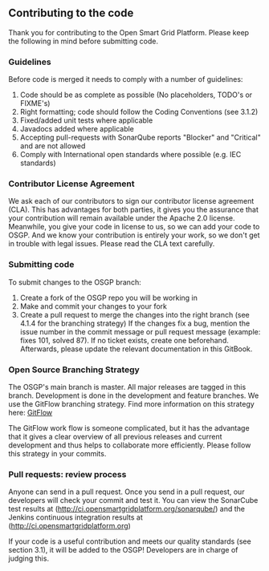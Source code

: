 ## Contributing to the code

Thank you for contributing to the Open Smart Grid Platform. Please keep the following in mind before submitting code. 

### Guidelines

Before code is merged it needs to comply with a number of guidelines:
1. Code should be as complete as possible (No placeholders, TODO's or FIXME's)
2. Right formatting; code should follow the Coding Conventions (see 3.1.2)
3. Fixed/added unit tests where applicable
4. Javadocs added where applicable
5. Accepting pull-requests with SonarQube reports "Blocker" and "Critical" and are not allowed
6. Comply with International open standards where possible (e.g. IEC standards)

### Contributor License Agreement

We ask each of our contributors to sign our contributor license agreement (CLA). This has advantages for both parties, it gives you the assurance that your contribution will remain available under the Apache 2.0 license. Meanwhile, you give your code in license to us, so we can add your code to OSGP. And we know your contribution is entirely your work, so we don't get in trouble with legal issues. Please read the CLA text carefully.  

### Submitting code

To submit changes to the OSGP branch:
1. Create a fork of the OSGP repo you will be working in
2. Make and commit your changes to your fork
3. Create a pull request to merge the changes into the right branch (see 4.1.4 for the branching strategy)
If the changes fix a bug, mention the issue number in the commit message or pull request message (example: fixes
101, solved 87). If no ticket exists, create one beforehand. Afterwards, please update the relevant documentation in this GitBook.

### Open Source Branching Strategy

The OSGP's main branch is master. All major releases are tagged in this branch. Development is done in
the development and feature branches. We use the GitFlow branching strategy. Find more information on this strategy here: [GitFlow](http://nvie.com/posts/a-successful-git-branching-model/)

The GitFlow work flow is someone complicated, but it has the advantage that it gives a clear overview of all previous releases and current development and thus helps to collaborate more efficiently. Please follow this strategy in your commits.

### Pull requests: review process

Anyone can send in a pull request. Once you send in a pull request, our developers will check your commit and test it. You can view the SonarCube test results at (http://ci.opensmartgridplatform.org/sonarqube/) and the Jenkins continuous integration results at (http://ci.opensmartgridplatform.org) 

If your code is a useful contribution and meets our quality standards (see section 3.1), it will be added to the OSGP! Developers are in charge of judging this. 
